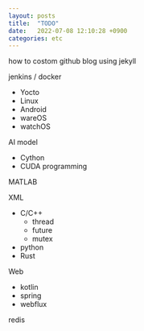 ```yaml
---
layout: posts
title:  "TODO"
date:   2022-07-08 12:10:28 +0900
categories: etc
---
```


how to costom github blog using jekyll

jenkins / docker

- Yocto
- Linux
- Android
- wareOS
- watchOS

AI model

- Cython
- CUDA programming

MATLAB

XML

- C/C++
    - thread
    - future
    - mutex
- python
- Rust

Web

- kotlin
- spring
- webflux

redis

